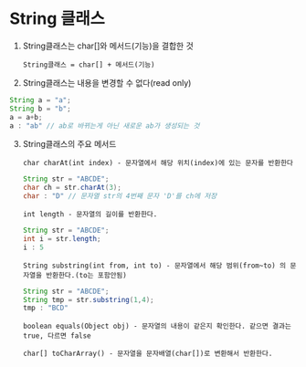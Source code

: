 # String 클래스
1. String클래스는 char[]와 메서드(기능)을 결합한 것

    `String클래스 = char[] + 메서드(기능)`

2. String클래스는 내용을 변경할 수 없다(read only)

```java
String a = "a";
String b = "b";
a = a+b;
a : "ab" // ab로 바뀌는게 아닌 새로운 ab가 생성되는 것
```

3. String클래스의 주요 메서드

    `char charAt(int index) - 문자열에서 해당 위치(index)에 있는 문자를 반환한다`

    ```java
    String str = "ABCDE";
    char ch = str.charAt(3);
    char : "D" // 문자열 str의 4번째 문자 'D'를 ch에 저장
    ```
    
    `int length - 문자열의 길이를 반환한다.`

    ```java
    String str = "ABCDE";
    int i = str.length;
    i : 5
    ```

    `String substring(int from, int to) - 문자열에서 해당 범위(from~to) 의 문자열을 반환한다.(to는 포함안됨)`

    ```java
    String str = "ABCDE";
    String tmp = str.substring(1,4);
    tmp : "BCD" 
    ```

    `boolean equals(Object obj) - 문자열의 내용이 같은지 확인한다. 같으면 결과는 true, 다르면 false`

    `char[] toCharArray() - 문자열을 문자배열(char[])로 변환해서 반환한다.`

